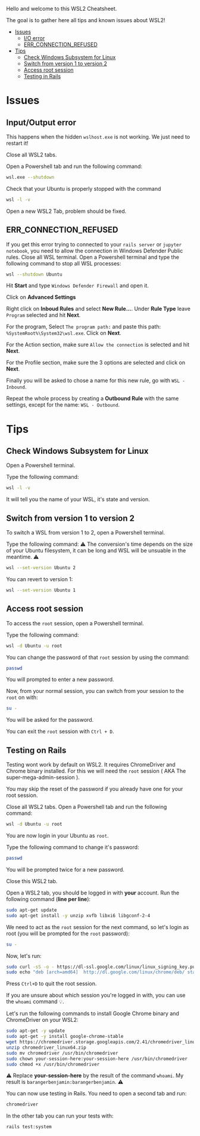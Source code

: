 Hello and welcome to this WSL2 Cheatsheet.

The goal is to gather here all tips and known issues about WSL2!

 - [Issues](https://github.com/lewagon/setup/blob/master/wsl_cheatsheet.md#issues)
    - [I/O error](https://github.com/lewagon/setup/blob/master/wsl_cheatsheet.md#inputoutput-error)
    - [ERR_CONNECTION_REFUSED](https://github.com/lewagon/setup/blob/master/wsl_cheatsheet.md#err_conection_refused)
 - [Tips](https://github.com/lewagon/setup/blob/master/wsl_cheatsheet.md#tips)
    - [Check Windows Subsystem for Linux](https://github.com/lewagon/setup/blob/master/wsl_cheatsheet.md#check-windows-subsystem-for-linux)
    - [Switch from version 1 to version 2](https://github.com/lewagon/setup/blob/master/wsl_cheatsheet.md#switch-from-version-1-to-version-2)
    - [Access root session](https://github.com/lewagon/setup/blob/master/wsl_cheatsheet.md#access-root-session)
    - [Testing in Rails](https://github.com/lewagon/setup/blob/master/wsl_cheatsheet.md#testing-on-rails)

# Issues

## Input/Output error

This happens when the hidden `wslhost.exe` is not working. We just need to restart it!

Close all WSL2 tabs.

Open a Powershell tab and run the following command:
```bash
wsl.exe --shutdown
```
Check that your Ubuntu is properly stopped with the command
```bash
wsl -l -v
```

Open a new WSL2 Tab, problem should be fixed.

## ERR_CONNECTION_REFUSED

If you get this error trying to connected to your `rails server` or `jupyter notebook`, you need to allow the connection in Windows Defender Public rules.
Close all WSL terminal. Open a Powershell terminal and type the following command to stop all WSL processes:
```bash
wsl --shutdown Ubuntu
```

Hit **Start** and type `Windows Defender Firewall` and open it.

Click on **Advanced Settings**

Right click on **Inboud Rules** and select **New Rule...**. Under **Rule Type** leave `Program` selected and hit **Next**.

For the program, Select `The program path:` and paste this path: `%SystemRoot%\System32\wsl.exe`. Click on **Next**.

For the Action section, make sure `Allow the connection` is selected and hit **Next**.

For the Profile section, make sure the 3 options are selected and click on **Next**. 

Finally you will be asked to chose a name for this new rule, go with `WSL - Inbound`.

Repeat the whole process by creating a **Outbound Rule** with the same settings, except for the name: `WSL - Outbound`.


# Tips

## Check Windows Subsystem for Linux

Open a Powershell terminal.

Type the following command:
```bash
wsl -l -v
```

It will tell you the name of your WSL, it's state and version.


## Switch from version 1 to version 2

To switch a WSL from version 1 to 2, open a Powershell terminal.

Type the following command:
⚠️ The conversion's time depends on the size of your Ubuntu filesystem, it can be long and WSL will be unsuable in the meantime. ⚠️
```bash
wsl --set-version Ubuntu 2
```

You can revert to version 1:
```bash
wsl --set-version Ubuntu 1
```


## Access root session

To access the `root` session, open a Powershell terminal.

Type the following command:
```bash
wsl -d Ubuntu -u root
```

You can change the password of that `root` session by using the command:
```bash
passwd
```
You will prompted to enter a new password.

Now, from your normal session, you can switch from your session to the `root` on with:
```bash
su -
```

You will be asked for the password.

You can exit the `root` session with `Ctrl + D`.


## Testing on Rails

Testing wont work by default on WSL2. It requires ChromeDriver and Chrome binary installed. For this we will need the `root` session ( AKA The super-mega-admin-session ).

You may skip the reset of the password if you already have one for your root session.

Close all WSL2 tabs.
Open a Powershell tab and run the following command:
```bash
wsl -d Ubuntu -u root
```

You are now login in your Ubuntu as `root`.

Type the following command to change it's password:
```bash
passwd
```

You will be prompted twice for a new password.

Close this WSL2 tab.

Open a WSL2 tab, you should be logged in with **your** account. Run the following command (**line per line**):
```bash
sudo apt-get update
sudo apt-get install -y unzip xvfb libxi6 libgconf-2-4
```

We need to act as the `root` session for the next command, so let's login as root (you will be prompted for the `root` password):
```bash
su -
```
Now, let's run:
```bash
sudo curl -sS -o - https://dl-ssl.google.com/linux/linux_signing_key.pub | apt-key add
sudo echo "deb [arch=amd64]  http://dl.google.com/linux/chrome/deb/ stable main" >> /etc/apt/sources.list.d/google-chrome.list
```
Press `Ctrl+D` to quit the root session.

If you are unsure about which session you're logged in with, you can use the ```whoami``` command 💡.

Let's run the following commands to install Google Chrome binary and ChromeDriver on your WSL2:
```bash
sudo apt-get -y update
sudo apt-get -y install google-chrome-stable
wget https://chromedriver.storage.googleapis.com/2.41/chromedriver_linux64.zip
unzip chromedriver_linux64.zip
sudo mv chromedriver /usr/bin/chromedriver
sudo chown your-session-here:your-session-here /usr/bin/chromedriver
sudo chmod +x /usr/bin/chromedriver
```
⚠️ Replace **your-session-here** by the result of the command ```whoami```.
My result is ```barangerbenjamin:barangerbenjamin```. ⚠️

You can now use testing in Rails. You need to open a second tab and run:
```bash
chromedriver
```
In the other tab you can run your tests with:
```bash
rails test:system
```